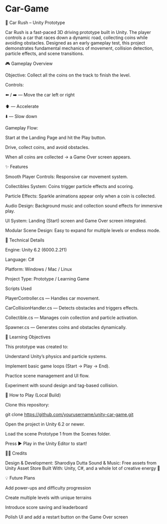 # Car-Game

🚗 Car Rush – Unity Prototype

Car Rush is a fast-paced 3D driving prototype built in Unity. The player controls a car that races down a dynamic road, collecting coins while avoiding obstacles. Designed as an early gameplay test, this project demonstrates fundamental mechanics of movement, collision detection, particle effects, and scene transitions.

🎮 Gameplay Overview

Objective:
Collect all the coins on the track to finish the level.

Controls:

⬅️ / ➡️ — Move the car left or right

⬆️ — Accelerate

⬇️ — Slow down

Gameplay Flow:

Start at the Landing Page and hit the Play button.

Drive, collect coins, and avoid obstacles.

When all coins are collected → a Game Over screen appears.

✨ Features

Smooth Player Controls: Responsive car movement system.

Collectibles System: Coins trigger particle effects and scoring.

Particle Effects: Sparkle animations appear only when a coin is collected.

Audio Design: Background music and collection sound effects for immersive play.

UI System: Landing (Start) screen and Game Over screen integrated.

Modular Scene Design: Easy to expand for multiple levels or endless mode.

🧩 Technical Details

Engine: Unity 6.2 (6000.2.2f1)

Language: C#

Platform: Windows / Mac / Linux

Project Type: Prototype / Learning Game

Scripts Used

PlayerController.cs — Handles car movement.

CarCollisionHandler.cs — Detects obstacles and triggers effects.

Collectible.cs — Manages coin collection and particle activation.

Spawner.cs — Generates coins and obstacles dynamically.

🧠 Learning Objectives

This prototype was created to:

Understand Unity’s physics and particle systems.

Implement basic game loops (Start → Play → End).

Practice scene management and UI flow.

Experiment with sound design and tag-based collision.

🚀 How to Play (Local Build)

Clone this repository:

git clone https://github.com/yourusername/unity-car-game.git


Open the project in Unity 6.2 or newer.

Load the scene Prototype 1 from the Scenes folder.

Press ▶️ Play in the Unity Editor to start!

🧑‍🎨 Credits

Design & Development: Sharodiya Dutta
Sound & Music: Free assets from Unity Asset Store
Built With: Unity, C#, and a whole lot of creative energy 🚀

💡 Future Plans

Add power-ups and difficulty progression

Create multiple levels with unique terrains

Introduce score saving and leaderboard

Polish UI and add a restart button on the Game Over screen
